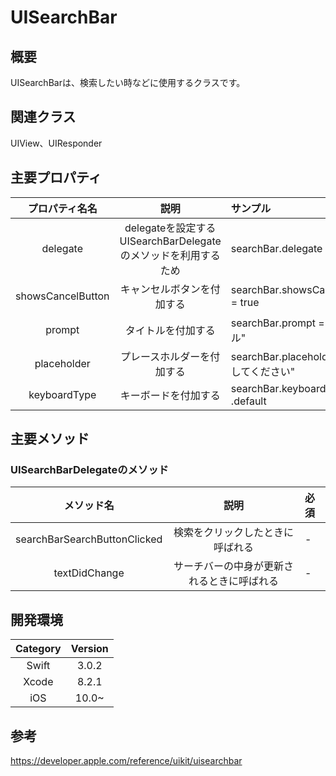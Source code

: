 # UISearchBar
## 概要
UISearchBarは、検索したい時などに使用するクラスです。

## 関連クラス
UIView、UIResponder

## 主要プロパティ

| プロパティ名名 | 説明 | サンプル |
|:-----------:|:------------:|:------------|
| delegate | delegateを設定する<BR>UISearchBarDelegateのメソッドを利用するため | searchBar.delegate = self |
| showsCancelButton | キャンセルボタンを付加する | searchBar.showsCancelButton = true |
| prompt | タイトルを付加する | searchBar.prompt = "タイトル" |
| placeholder | プレースホルダーを付加する | searchBar.placeholder = "入力してください" |
| keyboardType | キーボードを付加する | searchBar.keyboardType = .default |


## 主要メソッド
### UISearchBarDelegateのメソッド

| メソッド名 | 説明 | 必須 |
|:-----------:|:------------:|:------------|
| searchBarSearchButtonClicked | 検索をクリックしたときに呼ばれる | - |
| textDidChange | サーチバーの中身が更新されるときに呼ばれる | - |

## 開発環境
| Category | Version |
|:-----------:|:------------:|
| Swift | 3.0.2 |
| Xcode | 8.2.1 |
| iOS | 10.0~ |

## 参考
https://developer.apple.com/reference/uikit/uisearchbar
